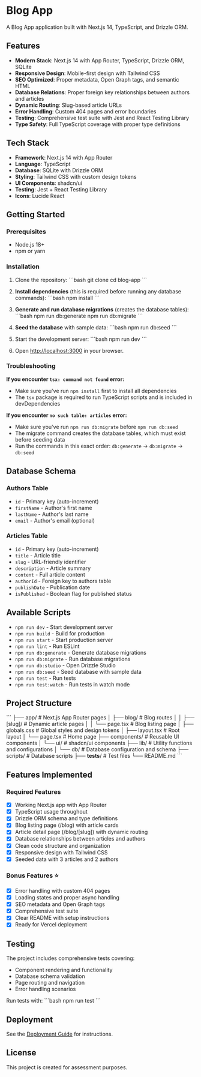 # Blog App

A Blog App application built with Next.js 14, TypeScript, and Drizzle ORM.

## Features

- **Modern Stack**: Next.js 14 with App Router, TypeScript, Drizzle ORM, SQLite
- **Responsive Design**: Mobile-first design with Tailwind CSS
- **SEO Optimized**: Proper metadata, Open Graph tags, and semantic HTML
- **Database Relations**: Proper foreign key relationships between authors and articles
- **Dynamic Routing**: Slug-based article URLs
- **Error Handling**: Custom 404 pages and error boundaries
- **Testing**: Comprehensive test suite with Jest and React Testing Library
- **Type Safety**: Full TypeScript coverage with proper type definitions

## Tech Stack

- **Framework**: Next.js 14 with App Router
- **Language**: TypeScript
- **Database**: SQLite with Drizzle ORM
- **Styling**: Tailwind CSS with custom design tokens
- **UI Components**: shadcn/ui
- **Testing**: Jest + React Testing Library
- **Icons**: Lucide React

## Getting Started

### Prerequisites

- Node.js 18+
- npm or yarn

### Installation

1. Clone the repository:
   \`\`\`bash
   git clone <repository-url>
   cd blog-app
   \`\`\`

2. **Install dependencies** (this is required before running any database commands):
   \`\`\`bash
   npm install
   \`\`\`

3. **Generate and run database migrations** (creates the database tables):
   \`\`\`bash
   npm run db:generate
   npm run db:migrate
   \`\`\`

4. **Seed the database** with sample data:
   \`\`\`bash
   npm run db:seed
   \`\`\`

5. Start the development server:
   \`\`\`bash
   npm run dev
   \`\`\`

6. Open [http://localhost:3000](http://localhost:3000) in your browser.

### Troubleshooting

**If you encounter `tsx: command not found` error:**

- Make sure you've run `npm install` first to install all dependencies
- The `tsx` package is required to run TypeScript scripts and is included in devDependencies

**If you encounter `no such table: articles` error:**

- Make sure you've run `npm run db:migrate` before `npm run db:seed`
- The migrate command creates the database tables, which must exist before seeding data
- Run the commands in this exact order: `db:generate` → `db:migrate` → `db:seed`

## Database Schema

### Authors Table

- `id` - Primary key (auto-increment)
- `firstName` - Author's first name
- `lastName` - Author's last name
- `email` - Author's email (optional)

### Articles Table

- `id` - Primary key (auto-increment)
- `title` - Article title
- `slug` - URL-friendly identifier
- `description` - Article summary
- `content` - Full article content
- `authorId` - Foreign key to authors table
- `publishDate` - Publication date
- `isPublished` - Boolean flag for published status

## Available Scripts

- `npm run dev` - Start development server
- `npm run build` - Build for production
- `npm run start` - Start production server
- `npm run lint` - Run ESLint
- `npm run db:generate` - Generate database migrations
- `npm run db:migrate` - Run database migrations
- `npm run db:studio` - Open Drizzle Studio
- `npm run db:seed` - Seed database with sample data
- `npm run test` - Run tests
- `npm run test:watch` - Run tests in watch mode

## Project Structure

\`\`\`
├── app/ # Next.js App Router pages
│ ├── blog/ # Blog routes
│ │ ├── [slug]/ # Dynamic article pages
│ │ └── page.tsx # Blog listing page
│ ├── globals.css # Global styles and design tokens
│ ├── layout.tsx # Root layout
│ └── page.tsx # Home page
├── components/ # Reusable UI components
│ └── ui/ # shadcn/ui components
├── lib/ # Utility functions and configurations
│ └── db/ # Database configuration and schema
├── scripts/ # Database scripts
├── **tests**/ # Test files
└── README.md
\`\`\`

## Features Implemented

### Required Features 

- [x] Working Next.js app with App Router
- [x] TypeScript usage throughout
- [x] Drizzle ORM schema and type definitions
- [x] Blog listing page (/blog) with article cards
- [x] Article detail page (/blog/[slug]) with dynamic routing
- [x] Database relationships between articles and authors
- [x] Clean code structure and organization
- [x] Responsive design with Tailwind CSS
- [x] Seeded data with 3 articles and 2 authors

### Bonus Features ⭐

- [x] Error handling with custom 404 pages
- [x] Loading states and proper async handling
- [x] SEO metadata and Open Graph tags
- [x] Comprehensive test suite
- [x] Clear README with setup instructions
- [x] Ready for Vercel deployment

## Testing

The project includes comprehensive tests covering:

- Component rendering and functionality
- Database schema validation
- Page routing and navigation
- Error handling scenarios

Run tests with:
\`\`\`bash
npm run test
\`\`\`

## Deployment

See the [Deployment Guide](./DEPLOYMENT.md) for instructions.

## License

This project is created for assessment purposes.
